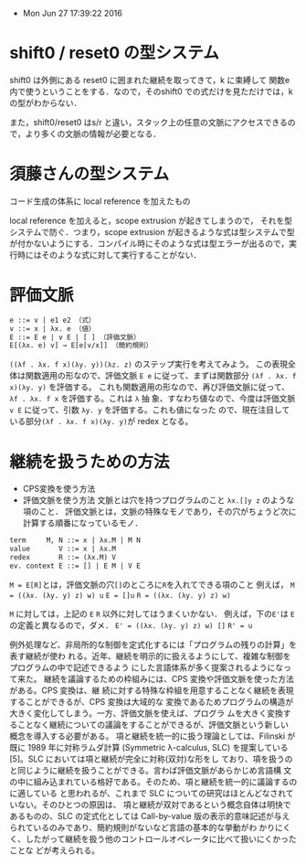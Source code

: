 * Mon Jun 27 17:39:22 2016

# shift0 / reset0 の型システム

shift0 は外側にある reset0 に囲まれた継続を取ってきて，k に束縛して 関数e内で使うということをする．なので，そのshift0 での式だけを見ただけでは，kの型がわからない．

また，shift0/reset0 はs/r と違い，スタック上の任意の文脈にアクセスできるので，より多くの文脈の情報が必要となる．

# 須藤さんの型システム
コード生成の体系に local reference を加えたもの

local reference を加えると，scope extrusion が起きてしまうので，
それを型システムで防ぐ．つまり，scope extrusion が起きるような式は型システムで型が付かないようにする．コンパイル時にそのような式は型エラーが出るので，実行時にはそのような式に対して実行することがない．


# 評価文脈

``` ocaml
e ::= v | e1 e2 （式）
v ::= x | λx. e （値）
E ::= E e | v E | [ ] （評価文脈）
E[(λx. e) v] → E[e[v/x]] （簡約規則）
```

`((λf . λx. f x)(λy. y))(λz. z)` のステップ実行を考えてみよう。
この表現全体は関数適用の形なので、評価文脈 `E e` に従って、まずは関数部分 `(λf . λx. f x)(λy. y)` を評価する。
これも関数適用の形なので、再び評価文脈に従って、`λf . λx. f x` を評価する。これは `λ` 抽
象、すなわち値なので、今度は評価文脈 `v E` に従って、引数 `λy. y` を評価する。これも値になった
ので、現在注目している部分`(λf . λx. f x)(λy. y)`が redex となる。

# 継続を扱うための方法
* CPS変換を使う方法
* 評価文脈を使う方法
文脈とは穴を持つプログラムのこと `λx.[]y z` のような項のこと．
評価文脈とは，文脈の特殊なモノであり，その穴がちょうど次に計算する順番になっているモノ．

``` ocaml
term     M, N ::= x | λx.M | M N
value       V ::= x | λx.M
redex       R ::= (λx.M) V
ev. context E ::= [] | E M | V E
```



`M = E[R]`とは，評価文脈の穴`[]`のところに`R`を入れてできる項のこと
例えば，
`M = ((λx. (λy. y) z) w) u`
`E = []u`
`R = ((λx. (λy. y) z) w)`

`M` に対しては，上記の `E` `R` 以外に対してはうまくいかない．
例えば，下の`E'`は `E`の定義と異なるので，ダメ．
`E' = ((λx. (λy. y) z) w) []`
`R' = u`


例外処理など、非局所的な制御を定式化するには「プログラムの残りの計算」を表す継続が使わ
れる。近年、継続を明示的に扱えるようにして、複雑な制御をプログラムの中で記述できるよう
にした言語体系が多く提案されるようになって来た。
継続を議論するための枠組みには、CPS 変換や評価文脈を使った方法がある。CPS 変換は、継 続に対する特殊な枠組を用意することなく継続を表現することができるが、CPS 変換は大域的な 変換であるためプログラムの構造が大きく変化してしまう。一方、評価文脈を使えば、プログラ ムを大きく変換することなく継続についての議論をすることができるが、評価文脈という新しい 概念を導入する必要がある。
項と継続を統一的に扱う理論としては、Filinski が既に 1989 年に対称ラムダ計算 (Symmetric λ-calculus, SLC) を提案している [5]。SLC においては項と継続が完全に対称(双対)な形をし ており、項を扱うのと同じように継続を扱うことができる。言わば評価文脈があらかじめ言語構 文の中に組み込まれている格好である。そのため、項と継続を統一的に議論するのに適している と思われるが、これまで SLC についての研究はほとんどなされていない。そのひとつの原因は、 項と継続が双対であるという概念自体は明快であるものの、SLC の定式化としては Call-by-value 版の表示的意味記述が与えられているのみであり、簡約規則がないなど言語の基本的な挙動がわ かりにくく、したがって継続を扱う他のコントロールオペレータに比べて扱いにくかったことな どが考えられる。
